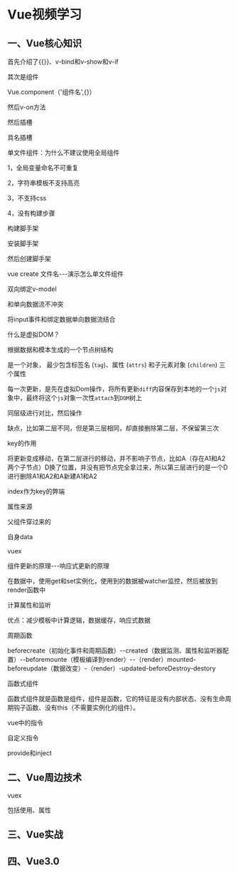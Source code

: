 # Vue视频学习

## 一、Vue核心知识

首先介绍了{{}}、v-bind和v-show和v-if

其次是组件

Vue.component（'组件名',{}）

然后v-on方法

然后插槽

具名插槽

单文件组件：为什么不建议使用全局组件

1，全局变量命名不可重复

2，字符串模板不支持高亮

3，不支持css

4，没有构建步骤

构建脚手架

安装脚手架

然后创建脚手架

vue create 文件名---演示怎么单文件组件

双向绑定v-model

和单向数据流不冲突

将input事件和绑定数据单向数据流结合

什么是虚拟DOM？

根据数据和模本生成的一个节点树结构

是一个对象， 最少包含标签名 (`tag`)、属性 (`attrs`) 和子元素对象 (`children`) 三个属性

每一次更新，是先在虚拟Dom操作，将所有更新`diff`内容保存到本地的一个`js`对象中，最终将这个`js`对象一次性`attach`到`DOM`树上

同层级进行对比，然后操作

缺点，比如第二层不同，但是第三层相同，却直接删除第二层，不保留第三次

key的作用

将更新变成移动，在第二层进行的移动，并不影响子节点，比如A（存在A1和A2两个子节点）D换了位置，并没有把节点完全拿过来，所以第三层进行的是一个D进行删除A1和A2和A新建A1和A2

index作为key的弊端

属性来源

父组件穿过来的

自身data

vuex

组件更新的原理---响应式更新的原理

在数据中，使用get和set实例化，使用到的数据被watcher监控，然后被放到render函数中

计算属性和监听

优点：减少模板中计算逻辑，数据缓存，响应式数据

周期函数

beforecreate（初始化事件和周期函数）--created（数据监测、属性和监听器配置）--beforemounte（模板编译到render）--（render）mounted-beforeupdate（数据改变）-（render）-updated-beforeDestroy-destory

函数式组件

函数式组件就是函数是组件，组件是函数，它的特征是没有内部状态、没有生命周期钩子函数、没有this（不需要实例化的组件）。

vue中的指令

自定义指令

provide和inject

## 二、Vue周边技术

vuex

包括使用、属性

## 三、Vue实战



## 四、Vue3.0


